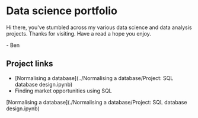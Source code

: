 # Data science portfolio
Hi there, you've stumbled across my various data science and data analysis projects. Thanks for visiting. Have a read a hope you enjoy.

\- Ben

## Project links
* [Normalising a database](../Normalising a database/Project: SQL database design.ipynb)
* Finding market opportunities using SQL

[Normalising a database](./Normalising a database/Project: SQL database design.ipynb)

